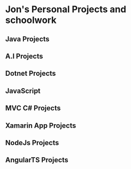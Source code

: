 # Jon's Personal Projects and schoolwork

## Java Projects

## A.I Projects

## Dotnet Projects

## JavaScript 


## MVC C# Projects


## Xamarin App Projects


## NodeJs Projects


## AngularTS Projects

